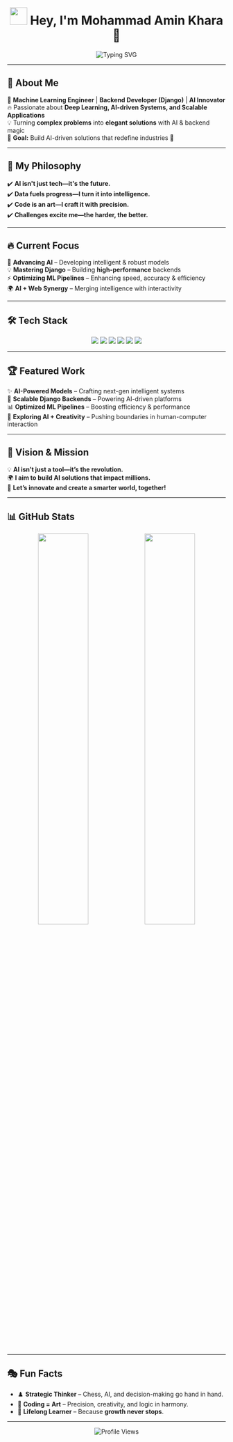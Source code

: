 <h1 align="center">
  <img src="https://media.giphy.com/media/hvRJCLFzcasrR4ia7z/giphy.gif" width="40px">
  Hey, I'm <strong>Mohammad Amin Khara</strong> 🚀
</h1>

<p align="center">
  <img src="https://readme-typing-svg.herokuapp.com?font=Fira+Code&size=25&pause=1000&color=00F7F7&center=true&vCenter=true&width=800&lines=AI+Engineer+%7C+Machine+Learning+%7C+Django+Backend;Building+Intelligent+Systems+for+a+Smarter+Future;Engineer%2C+Innovator%2C+Problem+Solver;AI+is+the+Future%2C+Let's+Shape+it+Together!" alt="Typing SVG" />
</p>

---

## 🚀 About Me  
🎯 **Machine Learning Engineer** | **Backend Developer (Django)** | **AI Innovator**  
🔥 Passionate about **Deep Learning, AI-driven Systems, and Scalable Applications**  
💡 Turning **complex problems** into **elegant solutions** with AI & backend magic  
🎯 **Goal:** Build AI-driven solutions that redefine industries 🚀  

---

## 🌟 My Philosophy  
✔️ **AI isn't just tech—it's the future.**  
✔️ **Data fuels progress—I turn it into intelligence.**  
✔️ **Code is an art—I craft it with precision.**  
✔️ **Challenges excite me—the harder, the better.**  

---

## 🔥 Current Focus  
🚀 **Advancing AI** – Developing intelligent & robust models  
💡 **Mastering Django** – Building **high-performance** backends  
⚡ **Optimizing ML Pipelines** – Enhancing speed, accuracy & efficiency  
🌍 **AI + Web Synergy** – Merging intelligence with interactivity  

---

## 🛠️ Tech Stack  
<p align="center">
  <img src="https://img.shields.io/badge/Python-3776AB?style=for-the-badge&logo=python&logoColor=white" />
  <img src="https://img.shields.io/badge/Django-092E20?style=for-the-badge&logo=django&logoColor=white" />
  <img src="https://img.shields.io/badge/TensorFlow-FF6F00?style=for-the-badge&logo=tensorflow&logoColor=white" />
  <img src="https://img.shields.io/badge/PyTorch-EE4C2C?style=for-the-badge&logo=pytorch&logoColor=white" />
  <img src="https://img.shields.io/badge/Linux-FCC624?style=for-the-badge&logo=linux&logoColor=black" />
  <img src="https://img.shields.io/badge/PostgreSQL-336791?style=for-the-badge&logo=postgresql&logoColor=white" />
</p>

---

## 🏆 Featured Work  
✨ **AI-Powered Models** – Crafting next-gen intelligent systems  
🔗 **Scalable Django Backends** – Powering AI-driven platforms  
📊 **Optimized ML Pipelines** – Boosting efficiency & performance  
🚀 **Exploring AI + Creativity** – Pushing boundaries in human-computer interaction  

---

## 🎯 Vision & Mission  
💡 **AI isn’t just a tool—it’s the revolution.**  
🌍 **I aim to build AI solutions that impact millions.**  
🚀 **Let’s innovate and create a smarter world, together!**  

---

## 📊 GitHub Stats  
<p align="center">
  <img src="https://github-readme-stats.vercel.app/api?username=aghabidareh&show_icons=true&theme=radical" width="48%" />
  <img src="https://github-readme-streak-stats.herokuapp.com/?user=aghabidareh&theme=radical" width="48%" />
</p>  

---

## 🎭 Fun Facts  
- ♟️ **Strategic Thinker** – Chess, AI, and decision-making go hand in hand.  
- 🎨 **Coding = Art** – Precision, creativity, and logic in harmony.  
- 🚀 **Lifelong Learner** – Because **growth never stops**.  

---

<p align="center">
  <img src="https://komarev.com/ghpvc/?username=aghabidareh&color=blue" alt="Profile Views" />
</p>

